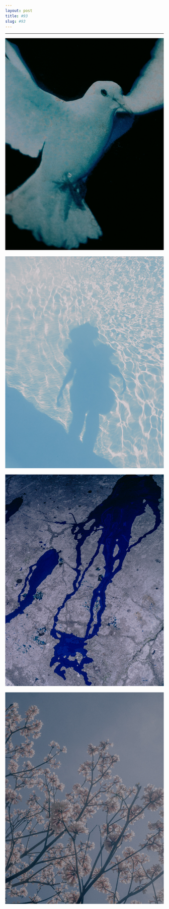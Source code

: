 ```yaml
---
layout: post
title: #93
slug: #93
---
```

---
<p class="description" style="text-align: justify;">
<img src="/assets/danilo-luna-snapshots-56.jpg" />
  <br>
  <br>
  <img src="/assets/danilo-luna-snapshots-60.jpg" />
  <br>
  <br>
  <img src="/assets/danilo-luna-snapshots-57.jpg" />
  <br>
  <br>
  <img src="/assets/danilo-luna-snapshots-55.jpg" />
  <br>
  <br>
